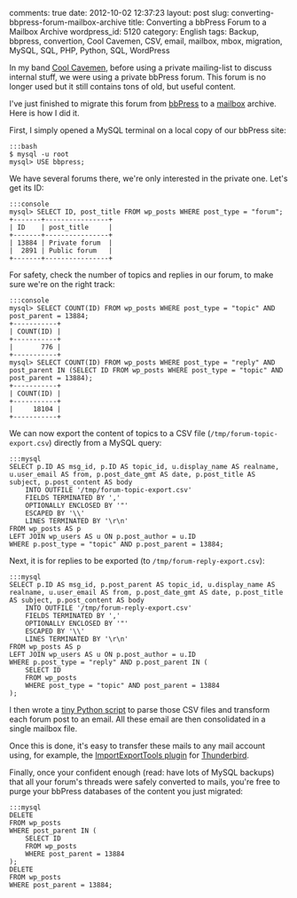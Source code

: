 comments: true
date: 2012-10-02 12:37:23
layout: post
slug: converting-bbpress-forum-mailbox-archive
title: Converting a bbPress Forum to a Mailbox Archive
wordpress_id: 5120
category: English
tags: Backup, bbpress, convertion, Cool Cavemen, CSV, email, mailbox, mbox, migration, MySQL, SQL, PHP, Python, SQL, WordPress

In my band [Cool Cavemen](http://coolcavemen.com), before using a private mailing-list to discuss internal stuff, we were using a private bbPress forum. This forum is no longer used but it still contains tons of old, but useful content.

I've just finished to migrate this forum from [bbPress](http://bbpress.org/) to a [mailbox](http://en.wikipedia.org/wiki/Mbox) archive. Here is how I did it.

First, I simply opened a MySQL terminal on a local copy of our bbPress site:

    :::bash
    $ mysql -u root
    mysql> USE bbpress;

We have several forums there, we're only interested in the private one. Let's get its ID:

    :::console
    mysql> SELECT ID, post_title FROM wp_posts WHERE post_type = "forum";
    +-------+----------------+
    | ID    | post_title     |
    +-------+----------------+
    | 13884 | Private forum  |
    |  2891 | Public forum   |
    +-------+----------------+

For safety, check the number of topics and replies in our forum, to make sure we're on the right track:

    :::console
    mysql> SELECT COUNT(ID) FROM wp_posts WHERE post_type = "topic" AND post_parent = 13884;
    +-----------+
    | COUNT(ID) |
    +-----------+
    |       776 |
    +-----------+
    mysql> SELECT COUNT(ID) FROM wp_posts WHERE post_type = "reply" AND post_parent IN (SELECT ID FROM wp_posts WHERE post_type = "topic" AND post_parent = 13884);
    +-----------+
    | COUNT(ID) |
    +-----------+
    |     18104 |
    +-----------+

We can now export the content of topics to a CSV file (`/tmp/forum-topic-export.csv`) directly from a MySQL query:

    :::mysql
    SELECT p.ID AS msg_id, p.ID AS topic_id, u.display_name AS realname, u.user_email AS from, p.post_date_gmt AS date, p.post_title AS subject, p.post_content AS body
        INTO OUTFILE '/tmp/forum-topic-export.csv'
        FIELDS TERMINATED BY ','
        OPTIONALLY ENCLOSED BY '"'
        ESCAPED BY '\\'
        LINES TERMINATED BY '\r\n'
    FROM wp_posts AS p
    LEFT JOIN wp_users AS u ON p.post_author = u.ID
    WHERE p.post_type = "topic" AND p.post_parent = 13884;

Next, it is for replies to be exported (to `/tmp/forum-reply-export.csv`):

    :::mysql
    SELECT p.ID AS msg_id, p.post_parent AS topic_id, u.display_name AS realname, u.user_email AS from, p.post_date_gmt AS date, p.post_title AS subject, p.post_content AS body
        INTO OUTFILE '/tmp/forum-reply-export.csv'
        FIELDS TERMINATED BY ','
        OPTIONALLY ENCLOSED BY '"'
        ESCAPED BY '\\'
        LINES TERMINATED BY '\r\n'
    FROM wp_posts AS p
    LEFT JOIN wp_users AS u ON p.post_author = u.ID
    WHERE p.post_type = "reply" AND p.post_parent IN (
        SELECT ID
        FROM wp_posts
        WHERE post_type = "topic" AND post_parent = 13884
    );

I then wrote a [tiny Python script](https://github.com/kdeldycke/scripts/blob/master/bbpress-to-mailbox.py) to parse those CSV files and transform each forum post to an email. All these email are then consolidated in a single mailbox file.

Once this is done, it's easy to transfer these mails to any mail account using, for example, the [ImportExportTools plugin](https://addons.mozilla.org/thunderbird/addon/importexporttools/) for [Thunderbird](http://www.mozilla.org/thunderbird/).

Finally, once your confident enough (read: have lots of MySQL backups) that all your forum's threads were safely converted to mails, you're free to purge your bbPress databases of the content you just migrated:

    :::mysql
    DELETE
    FROM wp_posts
    WHERE post_parent IN (
        SELECT ID
        FROM wp_posts
        WHERE post_parent = 13884
    );
    DELETE
    FROM wp_posts
    WHERE post_parent = 13884;

